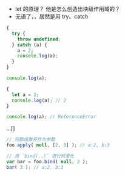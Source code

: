 - let 的原理？ 他是怎么创造出块级作用域的？
- 无语了，，居然是用 try、catch

```javascript
{
  try {
    throw undefined;
  } catch (a) {
    a = 2;
    console.log(a);
  }
}

console.log(a);

{
  let a = 2;
  console.log(a); // 2
}

console.log(a); // ReferenceError
```


...[]
```javascript
// 将数组散开作为参数
foo.apply( null, [2, 3] ); // a:2, b:3

// 用 `bind(..)` 进行柯里化
var bar = foo.bind( null, 2 );
bar( 3 ); // a:2, b:3
```